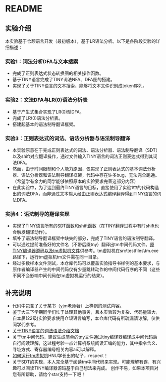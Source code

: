 # README

## 实验介绍

本实验基于仓颉语言开发（最初版本），基于LR语法分析。以下是各阶段实验的详细描述：

### 实验1：词法分析DFA与文本搜索
- 完成了正则表达式状态转换图的相关操作函数。
- 基于TINY语言完成了TINY词法NFA、DFA图的搭建。
- 实现了关于TINY语言的文本搜索，能够将文本文件识别成token序列。

### 实验2：文法DFA与LR(0)语法分析表
- 基于产生式集合实现了LR(0)型DFA。
- 完成了LR(0)语法分析表。
- 搭建起基本的语法制导翻译框架。

### 实验3：正则表达式的词法、语法分析器与语法制导翻译
- 本实验原意在于完成正则表达式的词法、语法分析器、语法制导翻译（SDT）以及shift对应翻译操作，通过文件输入TINY语言的词法正则表达式得到其词法DFA。
- 然而，由于时间限制和个人能力原因，仅实现了正则表达式的基本词法分析器、语法分析器和语法制导翻译框架，代码中存在许多bug，无法完全跑通。（希望学有余力的同学能够依照原本的实验要求完善这部分内容）
- 在此实验中，为了达到最终TINY语言的目标，直接使用了实验1中的代码构造出的词法DFA，而非通过文本输入经由正则表达式编译翻译得到TINY语言的词法DFA。

### 实验4：语法制导的翻译实现
- 实现了TINY语言所有的SDT函数和shift函数（在TINY翻译过程中有时shift也会触发翻译动作）。
- 填补了语法制导翻译框架中缺失的部分，完成了TINY语言的语法制导翻译。
- 可以通过提前准备好的文件名（不带后缀tny）翻译出tm中间代码文件。[原TINY编译器源码以及tm虚拟机文件](https://github.com/bigconvience/BooksCode)供参考。tm虚拟机在src\testfiles\tm.exe路径下，运行tm虚拟机tm文件需在同一目录。
- 经过多数样本文件测试，本仓库代码可以覆盖实验指导书样例的基本要求，与原作者编译器产生的中间代码仅有少量跳转动作的中间代码行序的不同（这些不同不会影响中间代码在tm虚拟机运行的结果）。

## 补充说明
- 代码中包含了关于某书（yjm老师著）上样例的测试内容。
- 鉴于大三下学期同学们忙于处理其他事务，且本实验较为复杂、代码量较大，自本届(22级)实验要求使用仓颉语言编写，本仓库代码有所疏漏请谅解，仅供同学们参考。
- [关于TINY语言的词法语法介绍文档](https://wenku.baidu.com/view/1be4535101f69e3142329401.html?_wkts_=1741495761341&login_type=qzone)
- 关于tm中间代码，建议生成简单的tny文件通过tiny编译器编译成中间代码后自行阅读理解，这过程考验一点计算机系统阅读汇编的能力，其中指令含义、寻址方式、寄存器编号相关内容ai可以解释。
- [如何运行tm虚拟机](https://blog.csdn.net/yyd19981117/article/details/86695361)HNU学长出的帖子，respect！
- 关于SDT的实现，本人完全基于阅读tm中间代码来实现。可能理解有误，有兴趣可以阅读TINY编译器源码基于自己想法来完成。
创作不易，如果本项目对您有所帮助，请给个star支持一下吧！
